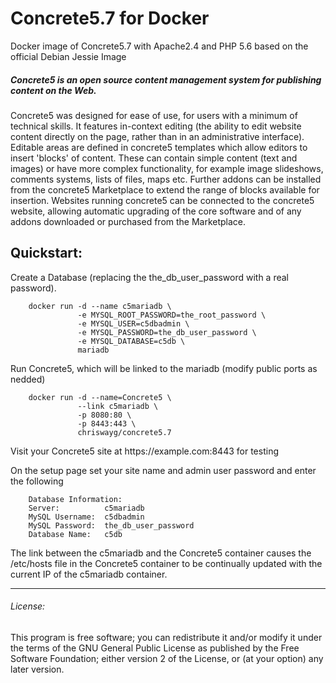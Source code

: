 # Concrete5.7 for Docker
Docker image of Concrete5.7 with Apache2.4 and PHP 5.6 based on the official Debian Jessie Image

##### Concrete5 is an open source content management system for publishing content on the Web.

Concrete5 was designed for ease of use, for users with a minimum of technical skills. It features in-context editing (the ability to edit website content directly on the page, rather than in an administrative interface). Editable areas are defined in concrete5 templates which allow editors to insert 'blocks' of content. These can contain simple content (text and images) or have more complex functionality, for example image slideshows, comments systems, lists of files, maps etc. Further addons can be installed from the concrete5 Marketplace to extend the range of blocks available for insertion. Websites running concrete5 can be connected to the concrete5 website, allowing automatic upgrading of the core software and of any addons downloaded or purchased from the Marketplace.

## Quickstart:

Create a Database (replacing the the_db_user_password with a real password).

		docker run -d --name c5mariadb \
				   -e MYSQL_ROOT_PASSWORD=the_root_password \
				   -e MYSQL_USER=c5dbadmin \
				   -e MYSQL_PASSWORD=the_db_user_password \ 
				   -e MYSQL_DATABASE=c5db \
				   mariadb

Run Concrete5, which will be linked to the mariadb (modify public ports as nedded)

		docker run -d --name=Concrete5 \
				   --link c5mariadb \
				   -p 8080:80 \
				   -p 8443:443 \
				   chriswayg/concrete5.7
				   
Visit your Concrete5 site at h&#8203;ttps://example.com:8443 for testing

On the setup page set your site name and admin user password and enter the following

		Database Information:
		Server:          c5mariadb
		MySQL Username:  c5dbadmin
		MySQL Password:  the_db_user_password
		Database Name:   c5db

The link between the c5mariadb and the Concrete5 container causes the /etc/hosts file in the Concrete5 container to be continually updated with the current IP of the c5mariadb container.

---
###### License:
This program is free software; you can redistribute it and/or modify it under the terms of the GNU General Public License as published by the Free Software Foundation; either version 2 of the License, or (at your option) any later version.
